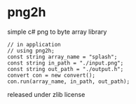 # png2h
simple c# png to byte array library

    // in application
    // using png2h;
    const string array_name = "splash";
    const string in_path = "./input.png";
    const string out_path = "./output.h";
    convert con = new convert();
    con.run(array_name, in_path, out_path);

released under zlib license

